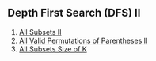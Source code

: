 ## Depth First Search (DFS) II

1.  [All Subsets II](Hard/AllSubsetsII)
2.  [All Valid Permutations of Parentheses II](Hard/AllValidPermutationsOfParenthesesII)
3.  [All Subsets Size of K](Medium/AllSubsetsSizeOfK)

